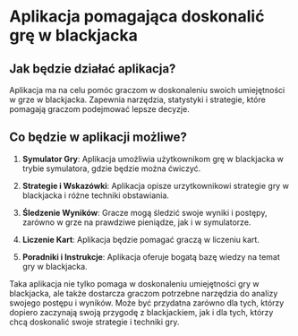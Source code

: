 # Aplikacja pomagająca doskonalić grę w blackjacka

## Jak będzie działać aplikacja?
Aplikacja ma na celu pomóc graczom w doskonaleniu swoich umiejętności w grze w blackjacka. Zapewnia narzędzia, statystyki i strategie, które pomagają graczom podejmować lepsze decyzje.

## Co będzie w aplikacji możliwe?
1. **Symulator Gry**: Aplikacja umożliwia użytkownikom grę w blackjacka w trybie symulatora, gdzie będzie można ćwiczyć.

2. **Strategie i Wskazówki**: Aplikacja opisze urzytkownikowi strategie gry w blackjacka i różne techniki obstawiania.

3. **Śledzenie Wyników**: Gracze mogą śledzić swoje wyniki i postępy, zarówno w grze na prawdziwe pieniądze, jak i w symulatorze.

4. **Liczenie Kart**: Aplikacja będzie pomagać graczą w liczeniu kart.

5. **Poradniki i Instrukcje**: Aplikacja oferuje bogatą bazę wiedzy na temat gry w blackjacka.

Taka aplikacja nie tylko pomaga w doskonaleniu umiejętności gry w blackjacka, ale także dostarcza graczom potrzebne narzędzia do analizy swojego postępu i wyników. Może być przydatna zarówno dla tych, którzy dopiero zaczynają swoją przygodę z blackjackiem, jak i dla tych, którzy chcą doskonalić swoje strategie i techniki gry.
